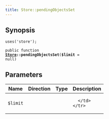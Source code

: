 ```yaml
---
title: Store::pendingObjectsSet
---
```


## Synopsis

<code>uses('store');</code>

<code>public function <b><a href="Store">Store</a>::pendingObjectsSet</b>(<b>$limit</b> = null)</code>

## Parameters

<table>
  <thead>
    <tr>
      <th>Name</th>
      <th>Direction</th>
      <th>Type</th>
      <th>Description</th>
    </tr>
  </thead>
  <tbody>
    <tr>
      <td><code>$limit</code>
      <td><i></i></td>
      <td></td>
      <td>

      </td>
    </tr>
  </tbody>
</table>

